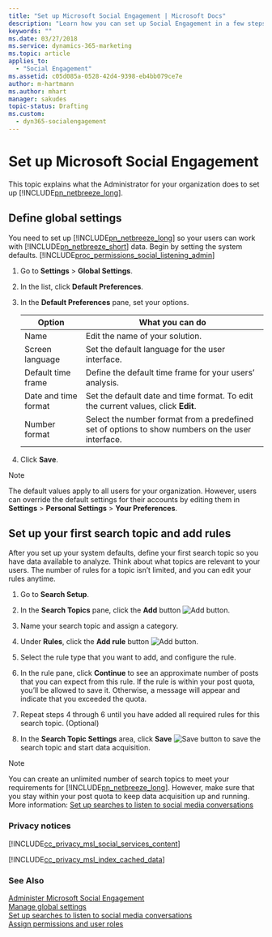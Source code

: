 ```yaml
---
title: "Set up Microsoft Social Engagement | Microsoft Docs"
description: "Learn how you can set up Social Engagement in a few steps."
keywords: ""
ms.date: 03/27/2018
ms.service: dynamics-365-marketing
ms.topic: article
applies_to:
  - "Social Engagement"
ms.assetid: c05d085a-0528-42d4-9398-eb4bb079ce7e
author: m-hartmann
ms.author: mhart
manager: sakudes
topic-status: Drafting
ms.custom:
  - dyn365-socialengagement
---
```


# Set up Microsoft Social Engagement
This topic explains what the Administrator for your organization does to set up [!INCLUDE[pn_netbreeze_long](../includes/pn-social-engagement-long.md)].  
  
<a name="set_sol_default"></a>   
## Define global settings  
 You need to set up [!INCLUDE[pn_netbreeze_long](../includes/pn-social-engagement-long.md)] so your users can work with [!INCLUDE[pn_netbreeze_short](../includes/pn-social-engagement-short.md)] data. Begin by setting the system defaults. [!INCLUDE[proc_permissions_social_listening_admin](../includes/proc-permissions-social-listening-admin.md)]  
  
1.  Go to **Settings** > **Global Settings**.  
  
2.  In the list, click **Default Preferences**.  
  
3.  In the **Default Preferences** pane, set your options.  
  
    |Option|What you can do|  
    |------------|---------------------|  
    |Name|Edit the name of your solution.|  
    |Screen language|Set the default language for the user interface.|  
    |Default time frame|Define the default time frame for your users’ analysis.|  
    |Date and time format|Set the default date and time format. To edit the current values, click **Edit**.|  
    |Number format|Select the number format from a predefined set of options to show numbers on the user interface.|  
  
4.  Click **Save**.  
  
> [!NOTE]
>  The default values apply to all users for your organization. However, users can override the default settings for their accounts by editing them in **Settings** > **Personal Settings** > **Your Preferences**.  
  
<a name="set_up_first"></a>   
## Set up your first search topic and add rules  
 After you set up your system defaults, define your first search topic so you have data available to analyze. Think about what topics are relevant to your users. The number of rules for a topic isn’t limited, and you can edit your rules anytime.  
  
1.  Go to **Search Setup**.  
  
2.  In the **Search Topics** pane, click the **Add** button ![Add button](media/add-icon.png "Add button").  
  
3.  Name your search topic and assign a category.  
  
4.  Under **Rules**, click the **Add rule** button ![Add button](media/add-icon.png "Add button").  
  
5.  Select the rule type that you want to add, and configure the rule.  
  
6.  In the rule pane, click **Continue** to see an approximate number of posts that you can expect from this rule. If the rule is within your post quota, you’ll be allowed to save it. Otherwise, a message will appear and indicate that you exceeded the quota.  
  
7.  Repeat steps 4 through 6 until you have added all required rules for this search topic. (Optional)  
  
8.  In the **Search Topic Settings** area, click **Save** ![Save button](media/save-icon.png "Save button") to save the search topic and start data acquisition.  
  
> [!NOTE]
>  You can create an unlimited number of search topics to meet your requirements for [!INCLUDE[pn_netbreeze_long](../includes/pn-social-engagement-long.md)]. However, make sure that you stay within your post quota to keep data acquisition up and running.  More information: [Set up searches to listen to social media conversations](set-up-searches.md)  
  
### Privacy notices  
 [!INCLUDE[cc_privacy_msl_social_services_content](../includes/cc-privacy-msl-social-services-content.md)]  
  
 [!INCLUDE[cc_privacy_msl_index_cached_data](../includes/cc-privacy-msl-index-cached-data.md)]  
  
### See Also  
 [Administer Microsoft Social Engagement](administer-microsoft-social-engagement.md)   
 [Manage global settings](manage-global-settings.md)   
 [Set up searches to listen to social media conversations](set-up-searches.md)   
 [Assign permissions and user roles](assign-user-roles.md)
 
